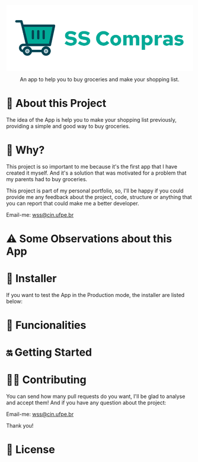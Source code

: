 <img src="assets\images\logo-readme.png" alt="Logo SS Compras" align="center" />

<p align="center"> An app to help you to buy groceries and make your shopping list. </p>

<!-- Prints das telas do App -->


# 👀 About this Project
The idea of the App is help you to make your shopping list previously, providing a simple and good way to buy groceries.

# 🤔 Why?
This project is so important to me because it's the first app that I have created it myself. And it's a solution that was motivated for a problem that my parents had to buy groceries.

This project is part of my personal portfolio, so, I'll be happy if you could provide me any feedback about the project, code, structure or anything that you can report that could make me a better developer.

Email-me: wss@cin.ufpe.br
# ⚠ Some Observations about this App

# 📲 Installer
If you want to test the App in the Production mode, the installer are listed below:

# 📱 Funcionalities

# 🔛 Getting Started

# 🤜🤛 Contributing
You can send how many pull requests do you want, I'll be glad to analyse and accept them! And if you have any question about the project:

Email-me: wss@cin.ufpe.br

Thank you!
# 📜 License

